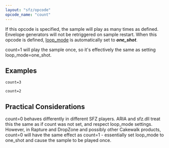 ```yaml
---
layout: "sfz/opcode"
opcode_name: "count"
---
```

If this opcode is specified, the sample will play as many times as defined.
Envelope generators will not be retriggered on sample restart.
When this opcode is defined, [loop_mode](loop_mode) is automatically set
to ***one_shot***.

count=1 will play the sample once, so it's effectively the same as setting
loop_mode=one_shot.

## Examples

```
count=3

count=2
```

## Practical Considerations

count=0 behaves differently in different SFZ players. ARIA and sfz.dll treat
this the same as if count was not set, and respect loop_mode settings.
However, in Rapture and DropZone and possibly other Cakewalk products,
count=0 will have the same effect as count=1 - essentially set loop_mode
to one_shot and cause the sample to be played once.
